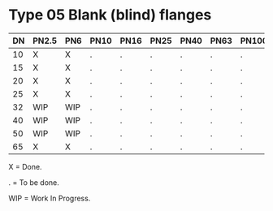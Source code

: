 # Type 05 Blank (blind) flanges

| DN | PN2.5 | PN6 | PN10 | PN16 | PN25 | PN40 | PN63 | PN100 | PN160 | PN250 | PN320 | PN400 |
|----|-------|-------|-----|------|------|------|------|------|-------|-------|-------|-------|
| 10 | X     | X     | .   | .    | .    | .    | .    | .    | .     |       |       |       |
| 15 | X     | X     | .   | .    | .    | .    | .    | .    | .     |       |       |       |
| 20 | X     | X     | .   | .    | .    | .    | .    | .    | .     |       |       |       |
| 25 | X     | X     | .   | .    | .    | .    | .    | .    | .     |       |       |       |
| 32 | WIP   | WIP   | .   | .    | .    | .    | .    | .    | .     |       |       |       |
| 40 | WIP   | WIP   | .   | .    | .    | .    | .    | .    | .     |       |       |       |
| 50 | WIP   | WIP   | .   | .    | .    | .    | .    | .    | .     |       |       |       |
| 65 | X     | X     | .   | .    | .    | .    | .    | .    | .     |       |       |       |

X = Done.

. = To be done.

WIP = Work In Progress.

